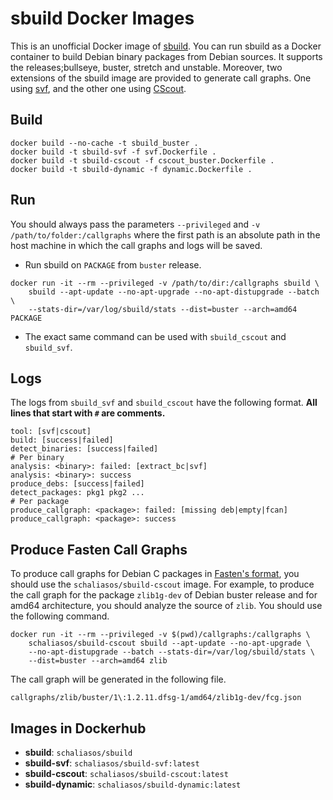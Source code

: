 # sbuild Docker Images

This is an unofficial Docker image of
[sbuild](https://tracker.debian.org/pkg/sbuild).
You can run sbuild as a Docker container to build Debian binary packages
from Debian sources. It supports the releases;bullseye, buster, stretch and unstable.
Moreover, two extensions of the sbuild image are provided to generate call
graphs. One using [svf](https://svf-tools.github.io/SVF/),
and the other one using
[CScout](https://www2.dmst.aueb.gr/dds/cscout/doc/mancscout.html).

Build
-----

```
docker build --no-cache -t sbuild_buster .
docker build -t sbuild-svf -f svf.Dockerfile .
docker build -t sbuild-cscout -f cscout_buster.Dockerfile .
docker build -t sbuild-dynamic -f dynamic.Dockerfile .
```

Run
---

You should always pass the parameters `--privileged` and
`-v /path/to/folder:/callgraphs` where the first path is an absolute path
in the host machine in which the call graphs and logs will be saved.


* Run sbuild on `PACKAGE` from `buster` release.

```
docker run -it --rm --privileged -v /path/to/dir:/callgraphs sbuild \
    sbuild --apt-update --no-apt-upgrade --no-apt-distupgrade --batch \
    --stats-dir=/var/log/sbuild/stats --dist=buster --arch=amd64 PACKAGE
```

* The exact same command can be used with `sbuild_cscout` and `sbuild_svf`.

Logs
----

The logs from `sbuild_svf` and `sbuild_cscout` have the following format.
__All lines that start with `#` are comments.__

```
tool: [svf|cscout]
build: [success|failed]
detect_binaries: [success|failed]
# Per binary
analysis: <binary>: failed: [extract_bc|svf]
analysis: <binary>: success
produce_debs: [success|failed]
detect_packages: pkg1 pkg2 ...
# Per package
produce_callgraph: <package>: failed: [missing deb|empty|fcan]
produce_callgraph: <package>: success
```

Produce Fasten Call Graphs
--------------------------

To produce call graphs for Debian C packages in
[Fasten's format](https://github.com/fasten-project/fasten/wiki/Extended-Revision-Call-Graph-format#c),
you should use the `schaliasos/sbuild-cscout` image.
For example, to produce the call graph for the package `zlib1g-dev` of
Debian buster release and for amd64 architecture, you should
analyze the source of `zlib`.
You should use the following command.

```
docker run -it --rm --privileged -v $(pwd)/callgraphs:/callgraphs \
    schaliasos/sbuild-cscout sbuild --apt-update --no-apt-upgrade \
    --no-apt-distupgrade --batch --stats-dir=/var/log/sbuild/stats \
    --dist=buster --arch=amd64 zlib
```

The call graph will be generated in the following file.

```
callgraphs/zlib/buster/1\:1.2.11.dfsg-1/amd64/zlib1g-dev/fcg.json
```

Images in Dockerhub
-------------------

* **sbuild**: `schaliasos/sbuild`
* **sbuild-svf**: `schaliasos/sbuild-svf:latest`
* **sbuild-cscout**: `schaliasos/sbuild-cscout:latest`
* **sbuild-dynamic**: `schaliasos/sbuild-dynamic:latest`
